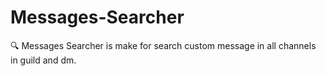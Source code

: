 # Messages-Searcher
🔍 Messages Searcher is make for search custom message in all channels in guild and dm.
